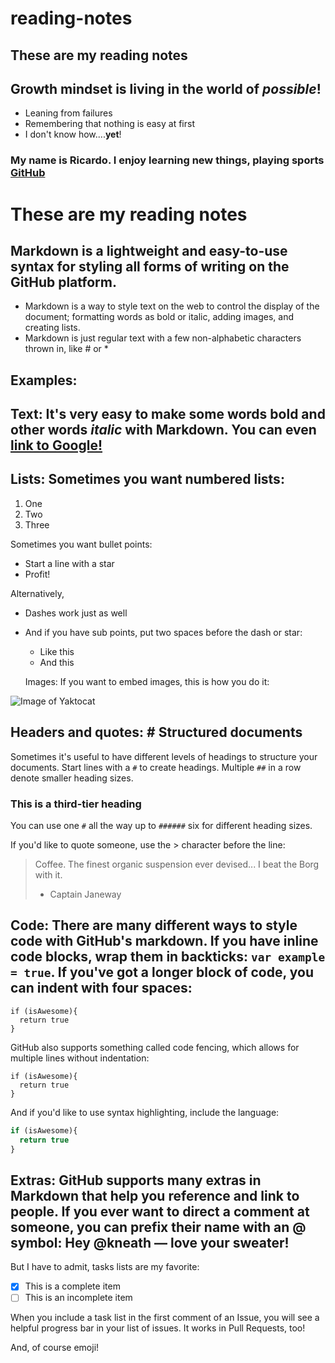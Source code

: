 # reading-notes
## These are my reading notes


## Growth mindset is living in the world of *possible*!
- Leaning from failures
- Remembering that nothing is easy at first
- I don't know how....**yet**!

### My name is Ricardo. I enjoy learning new things, playing sports   [GitHub](https://github.com/ZenAtomsk)


# These are my reading notes

## Markdown is a lightweight and easy-to-use syntax for styling all forms of writing on the GitHub platform.
- Markdown is a way to style text on the web to control the display of the document; formatting words as bold or italic, adding images, and creating lists.
- Markdown is just regular text with a few non-alphabetic characters thrown in, like # or *

## Examples: 

## Text: It's very easy to make some words **bold** and other words *italic* with Markdown. You can even [link to Google!](http://google.com)

## Lists: Sometimes you want numbered lists:

1. One
2. Two
3. Three

Sometimes you want bullet points:

* Start a line with a star
* Profit!

Alternatively,

- Dashes work just as well
- And if you have sub points, put two spaces before the dash or star:
  - Like this
  - And this
  
  Images: If you want to embed images, this is how you do it:

![Image of Yaktocat](https://octodex.github.com/images/yaktocat.png)

## Headers and quotes: # Structured documents

Sometimes it's useful to have different levels of headings to structure your documents. Start lines with a `#` to create headings. Multiple `##` in a row denote smaller heading sizes.

### This is a third-tier heading

You can use one `#` all the way up to `######` six for different heading sizes.

If you'd like to quote someone, use the > character before the line:

> Coffee. The finest organic suspension ever devised... I beat the Borg with it.
> - Captain Janeway

## Code: There are many different ways to style code with GitHub's markdown. If you have inline code blocks, wrap them in backticks: `var example = true`.  If you've got a longer block of code, you can indent with four spaces:

    if (isAwesome){
      return true
    }

GitHub also supports something called code fencing, which allows for multiple lines without indentation:

```
if (isAwesome){
  return true
}
```

And if you'd like to use syntax highlighting, include the language:

```javascript
if (isAwesome){
  return true
}
```

## Extras: GitHub supports many extras in Markdown that help you reference and link to people. If you ever want to direct a comment at someone, you can prefix their name with an @ symbol: Hey @kneath — love your sweater!

But I have to admit, tasks lists are my favorite:

- [x] This is a complete item
- [ ] This is an incomplete item

When you include a task list in the first comment of an Issue, you will see a helpful progress bar in your list of issues. It works in Pull Requests, too!

And, of course emoji!

